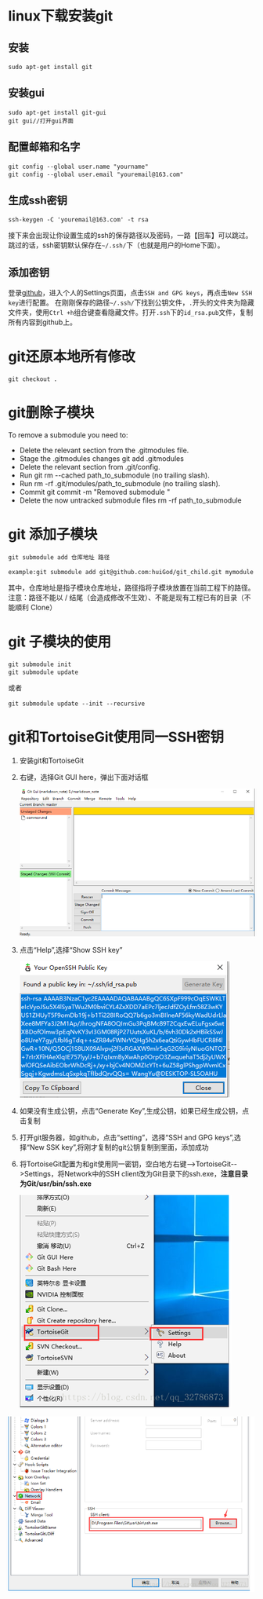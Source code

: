 # linux下载安装git

## 安装

```
sudo apt-get install git
```

## 安装gui

```
sudo apt-get install git-gui
git gui//打开gui界面
```



## 配置邮箱和名字

```
git config --global user.name "yourname"
git config --global user.email "youremail@163.com"
```

## **生成ssh密钥**

```
ssh-keygen -C 'youremail@163.com' -t rsa
```

接下来会出现让你设置生成的ssh的保存路径以及密码，一路【回车】可以跳过。跳过的话，ssh密钥默认保存在`~/.ssh/`下（也就是用户的Home下面）。

## 添加密钥

登录[github](https://link.jianshu.com?t=https%3A%2F%2Fgithub.com)，进入个人的Settings页面，点击`SSH and GPG keys`，再点击`New SSH key`进行配置。
 在刚刚保存的路径`~/.ssh/`下找到公钥文件，`.`开头的文件夹为隐藏文件夹，使用`Ctrl +h`组合键查看隐藏文件。打开`.ssh`下的`id_rsa.pub`文件，复制所有内容到github上。

# git还原本地所有修改

```
git checkout . 
```



# git删除子模块

To remove a submodule you need to:

- Delete the relevant section from the .gitmodules file.
- Stage the .gitmodules changes git add .gitmodules
- Delete the relevant section from .git/config.
- Run git rm --cached path_to_submodule (no trailing slash).
- Run rm -rf .git/modules/path_to_submodule (no trailing slash).
- Commit git commit -m "Removed submodule "
- Delete the now untracked submodule files rm -rf path_to_submodule



# git 添加子模块

```
git submodule add 仓库地址 路径
```

```
example:git submodule add git@github.com:huiGod/git_child.git mymodule
```



其中，仓库地址是指子模块仓库地址，路径指将子模块放置在当前工程下的路径。 
注意：路径不能以 / 结尾（会造成修改不生效）、不能是现有工程已有的目录（不能順利 Clone）

# git 子模块的使用

```
git submodule init
git submodule update
```

或者

```
git submodule update --init --recursive
```



# git和TortoiseGit使用同一SSH密钥

 

1. 安装git和TortoiseGit

2. 右键，选择Git GUI here，弹出下面对话框

   ![image-20200309222830090](images/image-20200309222830090.png)

3. 点击“Help”,选择“Show SSH key”

   ![image-20200309222945192](images/image-20200309222945192.png)

4. 如果没有生成公钥，点击“Generate Key”,生成公钥，如果已经生成公钥，点击复制

5. 打开git服务器，如github，点击“setting”，选择“SSH and GPG keys”,选择“New SSK key”,将刚才复制的git公钥复制到里面，添加成功

6. 将TortoiseGit配置为和git使用同一密钥，空白地方右键-->TortoiseGit-->Settings，将Network中的SSH client改为Git目录下的ssh.exe，**注意目录为Git/usr/bin/ssh.exe**

   ![image-20200309223614512](images/image-20200309223614512.png)

![image-20200309223651952](images/image-20200309223651952.png)



